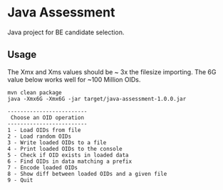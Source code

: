 # Java Assessment

Java project for BE candidate selection.

## Usage

The Xmx and Xms values should be ~ 3x the filesize importing. The 6G value below works well for ~100 Million OIDs.

```shell script
mvn clean package
java -Xmx6G -Xmx6G -jar target/java-assessment-1.0.0.jar
```
```text
-------------------------
 Choose an OID operation 
-------------------------
1 - Load OIDs from file
2 - Load random OIDs
3 - Write loaded OIDs to a file
4 - Print loaded OIDs to the console
5 - Check if OID exists in loaded data
6 - Find OIDs in data matching a prefix
7 - Encode loaded OIDs
8 - Show diff between loaded OIDs and a given file
9 - Quit
```